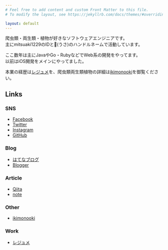 ```yaml
---
# Feel free to add content and custom Front Matter to this file.
# To modify the layout, see https://jekyllrb.com/docs/themes/#overriding-theme-defaults

layout: default
---
```


爬虫類・両生類・植物が好きなソフトウェアエンジニアです。  
主にmitsuaki1229のIDと🐰(うさ)のハンドルネームで活動しています。  

ここ数年は主にJavaやGo・RubyなどでWeb系の開発をやってます。  
以前はiOS開発をメインにやってました。  

本業の経歴は[レジュメ](https://github.com/mitsuaki1229/CurriculumVitae)を、爬虫類両生類植物の詳細は[ikimonooki](https://ikimonooki.com/)を御覧ください。

## Links

### SNS

* [Facebook](https://www.facebook.com/mitsuaki1229)
* [Twitter](https://twitter.com/mitsuaki1229)
* [Instagram](https://www.instagram.com/mitsuaki1229)
* [GitHub](https://github.com/mitsuaki1229)

### Blog

* [はてなブログ](https://mitsuaki1229.hatenablog.com/)
* [Blogger](http://mitsuaki1229.blogspot.com/)

### Article

* [Qiita](https://qiita.com/mitsuaki1229)
* [note](https://note.com/mitsuaki1229/)

### Other

* [ikimonooki](https://ikimonooki.com/)

### Work

* [レジュメ](https://github.com/mitsuaki1229/CurriculumVitae)

